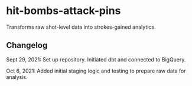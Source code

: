 # hit-bombs-attack-pins
Transforms raw shot-level data into strokes-gained analytics.

## Changelog
Sept 29, 2021: Set up repository. Initiated dbt and connected to BigQuery.

Oct 6, 2021: Added initial staging logic and testing to prepare raw data for analysis.
